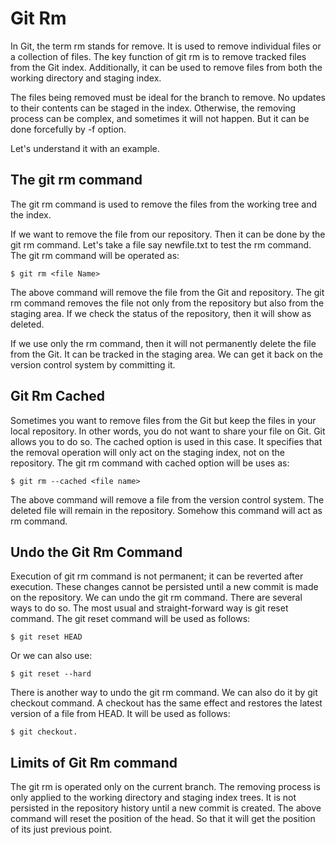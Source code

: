 # Git Rm
In Git, the term rm stands for remove. It is used to remove individual files or a collection of files. The key function of git rm is to remove tracked files from the Git index. Additionally, it can be used to remove files from both the working directory and staging index.

The files being removed must be ideal for the branch to remove. No updates to their contents can be staged in the index. Otherwise, the removing process can be complex, and sometimes it will not happen. But it can be done forcefully by -f option.

Let's understand it with an example.

## The git rm command
The git rm command is used to remove the files from the working tree and the index.

If we want to remove the file from our repository. Then it can be done by the git rm command. Let's take a file say newfile.txt to test the rm command. The git rm command will be operated as:
```
$ git rm <file Name>  
```
The above command will remove the file from the Git and repository. The git rm command removes the file not only from the repository but also from the staging area. If we check the status of the repository, then it will show as deleted.

If we use only the rm command, then it will not permanently delete the file from the Git. It can be tracked in the staging area. We can get it back on the version control system by committing it.

## Git Rm Cached
Sometimes you want to remove files from the Git but keep the files in your local repository. In other words, you do not want to share your file on Git. Git allows you to do so. The cached option is used in this case. It specifies that the removal operation will only act on the staging index, not on the repository. The git rm command with cached option will be uses as:
```
$ git rm --cached <file name>   
```
The above command will remove a file from the version control system. The deleted file will remain in the repository. Somehow this command will act as rm command.

## Undo the Git Rm Command
Execution of git rm command is not permanent; it can be reverted after execution. These changes cannot be persisted until a new commit is made on the repository. We can undo the git rm command. There are several ways to do so. The most usual and straight-forward way is git reset command. The git reset command will be used as follows:
```
$ git reset HEAD  
```
Or we can also use:
```
$ git reset --hard  
```

There is another way to undo the git rm command. We can also do it by git checkout command. A checkout has the same effect and restores the latest version of a file from HEAD. It will be used as follows:
```
$ git checkout.   
```

## Limits of Git Rm command
The git rm is operated only on the current branch. The removing process is only applied to the working directory and staging index trees. It is not persisted in the repository history until a new commit is created.
The above command will reset the position of the head. So that it will get the position of its just previous point. 
